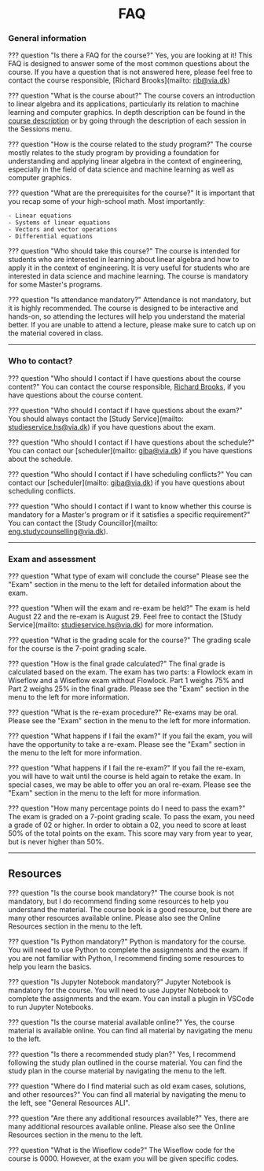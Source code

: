 <h1 align="center">FAQ</h1>

### General information

??? question "Is there a FAQ for the course?"
    Yes, you are looking at it! This FAQ is designed to answer some of the most common questions about the course. If you have a question that is not answered here, please feel free to contact the course responsible, [Richard Brooks](mailto: rib@via.dk)

??? question "What is the course about?"
    The course covers an introduction to linear algebra and its applications, particularly its relation to machine learning and computer graphics. In depth description can be found in the [course description](https://www.via.dk/TMH/Courses/applied-linear-algebra?education) or by going through the description of each session in the Sessions menu.

??? question "How is the course related to the study program?"
    The course mostly relates to the study program by providing a foundation for understanding and applying linear algebra in the context of engineering, especially in the field of data science and machine learning as well as computer graphics.

??? question "What are the prerequisites for the course?"
    It is important that you recap some of your high-school math. Most importantly:

    - Linear equations
    - Systems of linear equations
    - Vectors and vector operations
    - Differential equations

??? question "Who should take this course?"
    The course is intended for students who are interested in learning about linear algebra and how to apply it in the context of engineering. It is very useful for students who are interested in data science and machine learning.  The course is mandatory for some Master's programs.

??? question "Is attendance mandatory?"
    Attendance is not mandatory, but it is highly recommended. The course is designed to be interactive and hands-on, so attending the lectures will help you understand the material better. If you are unable to attend a lecture, please make sure to catch up on the material covered in class.

---

### Who to contact?

??? question "Who should I contact if I have questions about the course content?"
    You can contact the course responsible, [Richard Brooks](mailto:rib@via.dk), if you have questions about the course content.

??? question "Who should I contact if I have questions about the exam?"
    You should always contact the [Study Service](mailto: studieservice.hs@via.dk) if you have questions about the exam.

??? question "Who should I contact if I have questions about the schedule?"
    You can contact our [scheduler](mailto: giba@via.dk) if you have questions about the schedule.

??? question "Who should I contact if I have scheduling conflicts?"
    You can contact our [scheduler](mailto: giba@via.dk) if you have questions about scheduling conflicts.

??? question "Who should I contact if I want to know whether this course is mandatory for a Master's program or if it satisfies a specific requirement?"
    You can contact the [Study Councillor](mailto: eng.studycounselling@via.dk).

---

### Exam and assessment

??? question "What type of exam will conclude the course"
    Please see the "Exam" section in the menu to the left for detailed information about the exam.

??? question "When will the exam and re-exam be held?"
    The exam is held August 22 and the re-exam is August 29. Feel free to contact the [Study Service](mailto: studieservice.hs@via.dk) for more information.

??? question "What is the grading scale for the course?"
    The grading scale for the course is the 7-point grading scale.

??? question "How is the final grade calculated?"
    The final grade is calculated based on the exam. The exam has two parts: a Flowlock exam in Wiseflow and a Wiseflow exam without Flowlock. Part 1 weighs 75% and Part 2 weighs 25% in the final grade. Please see the "Exam" section in the menu to the left for more information.

??? question "What is the re-exam procedure?"
    Re-exams may be oral. Please see the "Exam" section in the menu to the left for more information.

??? question "What happens if I fail the exam?"
    If you fail the exam, you will have the opportunity to take a re-exam. Please see the "Exam" section in the menu to the left for more information.

??? question "What happens if I fail the re-exam?"
    If you fail the re-exam, you will have to wait until the course is held again to retake the exam. In special cases, we may be able to offer you an oral re-exam. Please see the "Exam" section in the menu to the left for more information.

??? question "How many percentage points do I need to pass the exam?"
    The exam is graded on a 7-point grading scale. To pass the exam, you need a grade of 02 or higher. In order to obtain a 02, you need to score at least 50% of the total points on the exam. This score may vary from year to year, but is never higher than 50%.

---

## Resources

??? question "Is the course book mandatory?"
    The course book is not mandatory, but I do recommend finding some resources to help you understand the material. The course book is a good resource, but there are many other resources available online. Please also see the Online Resources section in the menu to the left.

??? question "Is Python mandatory?"
    Python is mandatory for the course. You will need to use Python to complete the assignments and the exam. If you are not familiar with Python, I recommend finding some resources to help you learn the basics.

??? question "Is Jupyter Notebook mandatory?"
    Jupyter Notebook is mandatory for the course. You will need to use Jupyter Notebook to complete the assignments and the exam. You can install a plugin in VSCode to run Jupyter Notebooks.

??? question "Is the course material available online?"
    Yes, the course material is available online. You can find all material by navigating the menu to the left.

??? question "Is there a recommended study plan?"
    Yes, I recommend following the study plan outlined in the course material. You can find the study plan in the course material by navigating the menu to the left.

??? question "Where do I find material such as old exam cases, solutions, and other resources?"
    You can find all material by navigating the menu to the left, see "General Resources ALI".

??? question "Are there any additional resources available?"
    Yes, there are many additional resources available online. Please also see the Online Resources section in the menu to the left.

??? question "What is the Wiseflow code?"
    The Wiseflow code for the course is 0000. However, at the exam you will be given specific codes.
